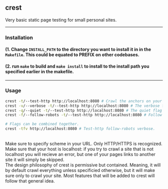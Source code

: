 ## crest
Very basic static page testing for small personal sites.

---

### Installation
#### (1. Change `INSTALL_PATH` to the directory you want to install it in in the `Makefile`. This could be equated to PREFIX on other codebases.<br>
#### (2. run `make` to build and `make install` to install to the install path you specified earlier in the makefile. <br>
---

### Usage
``` bash
crest -t/--test-http http://localhost:8080 # Crawl the anchors on your site.
crest -v/--verbose -t/--test-http http://localhost:8080 # The verbose flag will modify your testing flag, so it is not a flag that has any standalone functionoality. It will print verbose logging messages for all stages in the crawling process.
crest -q/--quiet -t/--test-http http://localhost:8080 # The quiet flag will print messages sent to stderr.
crest -f/--follow-robots -t/--test-http http://localhost:8080 # Follow the rules from the robots.txt.

# Flags can be combined together.
crest -tfv http://localhost:8080 # Test-http follow-robots verbose.
```
<br>
Make sure to specify scheme in your URL. Only HTTP/HTTPS is recognized. Make sure that your host is localhost: if you try to crawl a site that is not localhost you will recieve an error, but one of your pages links to another site it will simply be skipped. <br>
The design philosophy of crest is permissive but contained. Meaning, it will by default crawl everything unless specificied otherwise, but it will make sure only to crawl your site. Most features that will be added to crest will follow that general idea.
<br>
